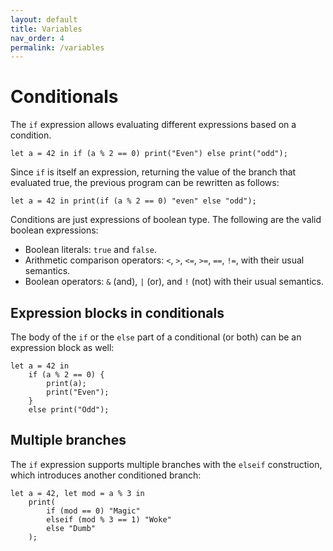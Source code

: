 ```yaml
---
layout: default
title: Variables
nav_order: 4
permalink: /variables
---
```


# Conditionals

The `if` expression allows evaluating different expressions based on a condition.

```
let a = 42 in if (a % 2 == 0) print("Even") else print("odd");
```

Since `if` is itself an expression, returning the value of the branch that evaluated true, the previous program can be rewritten as follows:

```
let a = 42 in print(if (a % 2 == 0) "even" else "odd");
```

Conditions are just expressions of boolean type. The following are the valid boolean expressions:

- Boolean literals: `true` and `false`.
- Arithmetic comparison operators: `<`, `>`, `<=`, `>=`, `==`, `!=`, with their usual semantics.
- Boolean operators: `&` (and), `|` (or), and `!` (not) with their usual semantics.

## Expression blocks in conditionals

The body of the `if` or the `else` part of a conditional (or both) can be an expression block as well:

```
let a = 42 in
    if (a % 2 == 0) {
        print(a);
        print("Even");
    }
    else print("Odd");
```

## Multiple branches

The `if` expression supports multiple branches with the `elseif` construction, which introduces another conditioned branch:

```
let a = 42, let mod = a % 3 in
    print(
        if (mod == 0) "Magic"
        elseif (mod % 3 == 1) "Woke"
        else "Dumb"
    );
```

